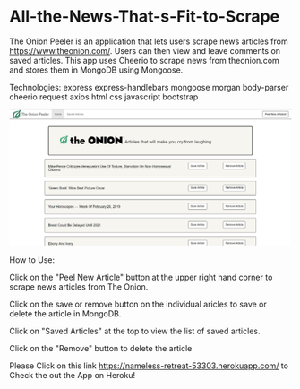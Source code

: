 # All-the-News-That-s-Fit-to-Scrape

The Onion Peeler is an application that lets users scrape news articles from https://www.theonion.com/. Users can then view and leave comments on saved articles. This app uses Cheerio to scrape news from theonion.com and stores them in MongoDB using Mongoose.

Technologies:
express
express-handlebars
mongoose
morgan
body-parser
cheerio
request
axios
html
css
javascript
bootstrap

![alt text](https://raw.githubusercontent.com/kellyhaskins00/All-the-News-That-s-Fit-to-Scrape/master/images/main.JPG)

How to Use:

Click on the "Peel New Article" button at the upper right hand corner to scrape news articles from The Onion.

Click on the save or remove button on the individual  aricles to save or delete the article in MongoDB.

Click on "Saved Articles" at the top to view the list of saved articles.

Click on the "Remove" button to delete the article

Please Click on this link https://nameless-retreat-53303.herokuapp.com/ to Check the out the App on Heroku!
